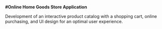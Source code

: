 **#Online Home Goods Store Application**

Development of an interactive product catalog with a shopping cart, online purchasing, and UI design for an optimal user experience.
